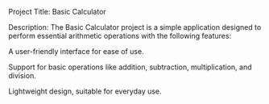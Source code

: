 Project Title: Basic Calculator

Description:
The Basic Calculator project is a simple application designed to perform essential arithmetic operations with the following features:

A user-friendly interface for ease of use.

Support for basic operations like addition, subtraction, multiplication, and division.

Lightweight design, suitable for everyday use.


